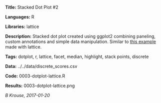 **Title:** Stacked Dot Plot #2

**Languages:** R

**Libraries:** lattice

**Description:** Stacked dot plot created using ggplot2 combining paneling, custom annotations and simple data manipulation. Similar to <a href="../0002-dotplot-lattice">this example</a> made with lattice.

**Tags:** dotplot, r, lattice, facet, median, highlight, stack points, discrete  

**Data:** ../../data/discrete_scores.csv

**Code:** 0003-dotplot-lattice.R

**Results:** 0003-dotplot-lattice.png

[comment]: <> (---END OF HEADER---)

*B Krouse, 2017-01-20*
